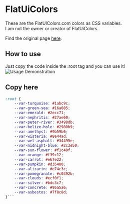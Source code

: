 # FlatUiColors
These are the FlatUIColors.com colors as CSS variables.  
I am not the owner or creator of FlatUiColors.   

Find the original page [here](http://flatuicolors.com/).   
## How to use
Just copy the code inside the :root tag and you can use it!
![Usage Demonstration](http://fs5.directupload.net/images/170427/7twfkcam.png)

## Copy here
```css
:root {
    --var-turquoise: #1abc9c;
    --var-green-sea: #16a085;
    --var-emerald: #2ecc71;
    --var-nephritis: #27ae60;
    --var-peter-river: #3498db;
    --var-belize-hole: #2980b9;
    --var-amethyst: #9b59b6;
    --var-wisteria: #8e44ad;
    --var-wet-asphalt: #34495e;
    --var-midnight-blue: #2c3e50;
    --var-sun-flower: #f1c40f;
    --var-orange: #f39c12;
    --var-carrot: #e67e22;
    --var-pumpkin: #d35400;
    --var-alizarin: #e74c3c;
    --var-pomegranate: #c0392b;
    --var-clouds: #ecf0f1;
    --var-silver: #bdc3c7;
    --var-concrete: #95a5a6;
    --var-asbestos: #7f8c8d;
}```
